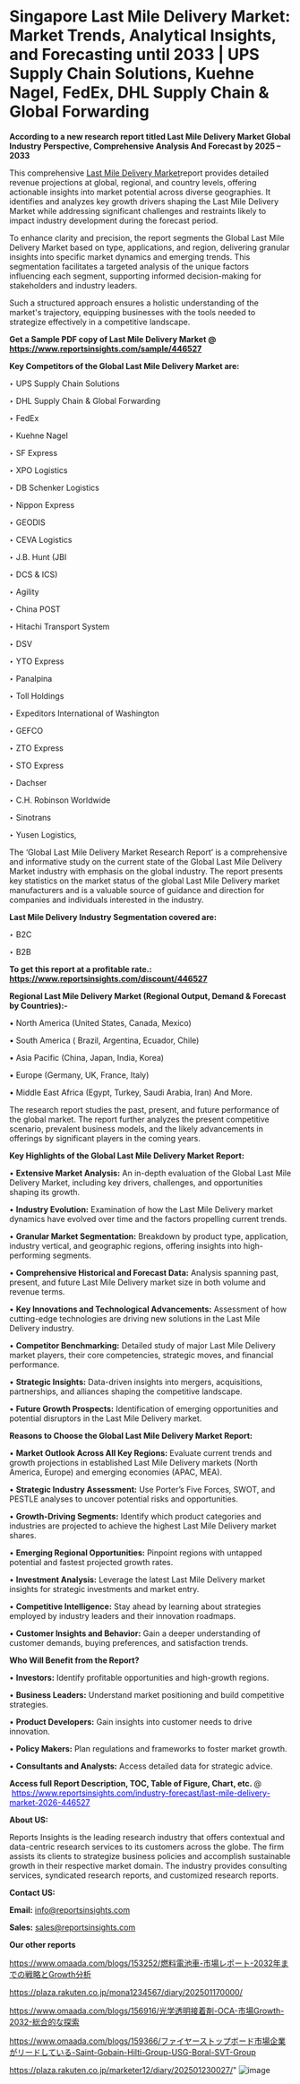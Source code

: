 # Singapore Last Mile Delivery Market: Market Trends, Analytical Insights, and Forecasting until 2033 | UPS Supply Chain Solutions, Kuehne Nagel, FedEx, DHL Supply Chain & Global Forwarding

<strong>According to a new research report titled Last Mile Delivery Market Global Industry Perspective, Comprehensive Analysis And Forecast by 2025 – 2033</strong>

This comprehensive <a href=https://www.reportsinsights.com/sample/446527>Last Mile Delivery Market</a>report provides detailed revenue projections at global, regional, and country levels, offering actionable insights into market potential across diverse geographies. It identifies and analyzes key growth drivers shaping the Last Mile Delivery Market while addressing significant challenges and restraints likely to impact industry development during the forecast period.

To enhance clarity and precision, the report segments the Global Last Mile Delivery Market based on type, applications, and region, delivering granular insights into specific market dynamics and emerging trends. This segmentation facilitates a targeted analysis of the unique factors influencing each segment, supporting informed decision-making for stakeholders and industry leaders.

Such a structured approach ensures a holistic understanding of the market's trajectory, equipping businesses with the tools needed to strategize effectively in a competitive landscape.

<strong>Get a Sample PDF copy of Last Mile Delivery Market </strong><strong>@<a href=https://www.reportsinsights.com/sample/446527 style=color:#0000ff;> https://www.reportsinsights.com/sample/446527</a></strong></font>

<strong>Key Competitors of the Global Last Mile Delivery Market are:</strong>

‣ UPS Supply Chain Solutions

‣ DHL Supply Chain & Global Forwarding

‣ FedEx

‣ Kuehne Nagel

‣ SF Express

‣ XPO Logistics

‣ DB Schenker Logistics

‣ Nippon Express

‣ GEODIS

‣ CEVA Logistics

‣ J.B. Hunt (JBI

‣ DCS & ICS)

‣ Agility

‣ China POST

‣ Hitachi Transport System

‣ DSV

‣ YTO Express

‣ Panalpina

‣ Toll Holdings

‣ Expeditors International of Washington

‣ GEFCO

‣ ZTO Express

‣ STO Express

‣ Dachser

‣ C.H. Robinson Worldwide

‣ Sinotrans

‣ Yusen Logistics,

The ‘Global Last Mile Delivery Market Research Report’ is a comprehensive and informative study on the current state of the Global Last Mile Delivery Market industry with emphasis on the global industry. The report presents key statistics on the market status of the global Last Mile Delivery market manufacturers and is a valuable source of guidance and direction for companies and individuals interested in the industry.

<strong>Last Mile Delivery Industry Segmentation covered are:</strong>

‣ B2C

‣ B2B

<strong>To get this report at a profitable rate.: <a href=https://www.reportsinsights.com/discount/446527 style=color:#0000ff;>https://www.reportsinsights.com/discount/446527</a></strong></font>

<strong>Regional Last Mile Delivery Market (Regional Output, Demand &amp; Forecast by Countries):-</strong>

• North America (United States, Canada, Mexico)

• South America ( Brazil, Argentina, Ecuador, Chile)

• Asia Pacific (China, Japan, India, Korea)

• Europe (Germany, UK, France, Italy)

• Middle East Africa (Egypt, Turkey, Saudi Arabia, Iran) And More.

The research report studies the past, present, and future performance of the global market. The report further analyzes the present competitive scenario, prevalent business models, and the likely advancements in offerings by significant players in the coming years.

<strong>Key Highlights of the Global Last Mile Delivery Market Report:</strong>

• <strong>Extensive Market Analysis:</strong> An in-depth evaluation of the Global Last Mile Delivery Market, including key drivers, challenges, and opportunities shaping its growth.

• <strong>Industry Evolution:</strong> Examination of how the Last Mile Delivery market dynamics have evolved over time and the factors propelling current trends.

• <strong>Granular Market Segmentation:</strong> Breakdown by product type, application, industry vertical, and geographic regions, offering insights into high-performing segments.

• <strong>Comprehensive Historical and Forecast Data:</strong> Analysis spanning past, present, and future Last Mile Delivery market size in both volume and revenue terms.

• <strong>Key Innovations and Technological Advancements:</strong> Assessment of how cutting-edge technologies are driving new solutions in the Last Mile Delivery industry.

• <strong>Competitor Benchmarking:</strong> Detailed study of major Last Mile Delivery market players, their core competencies, strategic moves, and financial performance.

• <strong>Strategic Insights:</strong> Data-driven insights into mergers, acquisitions, partnerships, and alliances shaping the competitive landscape.

• <strong>Future Growth Prospects:</strong> Identification of emerging opportunities and potential disruptors in the Last Mile Delivery market.

<strong>Reasons to Choose the Global Last Mile Delivery Market Report:</strong>

• <strong>Market Outlook Across All Key Regions:</strong> Evaluate current trends and growth projections in established Last Mile Delivery markets (North America, Europe) and emerging economies (APAC, MEA).

• <strong>Strategic Industry Assessment:</strong> Use Porter’s Five Forces, SWOT, and PESTLE analyses to uncover potential risks and opportunities.

• <strong>Growth-Driving Segments:</strong> Identify which product categories and industries are projected to achieve the highest Last Mile Delivery market shares.

• <strong>Emerging Regional Opportunities:</strong> Pinpoint regions with untapped potential and fastest projected growth rates.

• <strong>Investment Analysis:</strong> Leverage the latest Last Mile Delivery market insights for strategic investments and market entry.

• <strong>Competitive Intelligence:</strong> Stay ahead by learning about strategies employed by industry leaders and their innovation roadmaps.

• <strong>Customer Insights and Behavior:</strong> Gain a deeper understanding of customer demands, buying preferences, and satisfaction trends.

<strong>Who Will Benefit from the Report?</strong>

• <strong>Investors:</strong> Identify profitable opportunities and high-growth regions.

• <strong>Business Leaders:</strong> Understand market positioning and build competitive strategies.

• <strong>Product Developers:</strong> Gain insights into customer needs to drive innovation.

• <strong>Policy Makers:</strong> Plan regulations and frameworks to foster market growth.

• <strong>Consultants and Analysts:</strong> Access detailed data for strategic advice.
</ul>
<strong>Access full Report Description, TOC, Table of Figure, Chart, etc. </strong>@  <a href=https://www.reportsinsights.com/industry-forecast/last-mile-delivery-market-2026-446527 style=color:#0000ff;>https://www.reportsinsights.com/industry-forecast/last-mile-delivery-market-2026-446527</a></font>

<strong><strong>About US</strong>:</strong>

Reports Insights is the leading research industry that offers contextual and data-centric research services to its customers across the globe. The firm assists its clients to strategize business policies and accomplish sustainable growth in their respective market domain. The industry provides consulting services, syndicated research reports, and customized research reports.

<strong>Contact US:</strong>

<p class=""""><b>Email:</b> <a href=mailto:info@reportsinsights.com>info@reportsinsights.com</a></p>
<p class=""""><b>Sales:</b> <a href=mailto:sales@reportsinsights.com>sales@reportsinsights.com</a></p>

<strong>Our other reports</strong>

<a href=https://www.omaada.com/blogs/153252/燃料電池車-市場レポート-2032年までの戦略とGrowth分析>https://www.omaada.com/blogs/153252/燃料電池車-市場レポート-2032年までの戦略とGrowth分析</a>

<a href=https://plaza.rakuten.co.jp/mona1234567/diary/202501170000/>https://plaza.rakuten.co.jp/mona1234567/diary/202501170000/</a>

<a href=https://www.omaada.com/blogs/156916/光学透明接着剤-OCA-市場Growth-2032-総合的な探索>https://www.omaada.com/blogs/156916/光学透明接着剤-OCA-市場Growth-2032-総合的な探索</a>

<a href=https://www.omaada.com/blogs/159366/ファイヤーストップボード市場企業がリードしている-Saint-Gobain-Hilti-Group-USG-Boral-SVT-Group>https://www.omaada.com/blogs/159366/ファイヤーストップボード市場企業がリードしている-Saint-Gobain-Hilti-Group-USG-Boral-SVT-Group</a>

<a href=https://plaza.rakuten.co.jp/marketer12/diary/202501230027/>https://plaza.rakuten.co.jp/marketer12/diary/202501230027/</a>"
![image](https://github.com/user-attachments/assets/d949280b-2329-481e-a919-fd336089baa8)

